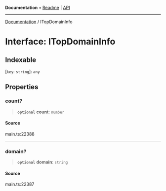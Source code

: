 **Documentation** • [Readme](../README.md) \| [API](../globals.md)

***

[Documentation](../README.md) / ITopDomainInfo

# Interface: ITopDomainInfo

## Indexable

 \[`key`: `string`\]: `any`

## Properties

### count?

> **`optional`** **count**: `number`

#### Source

main.ts:22388

***

### domain?

> **`optional`** **domain**: `string`

#### Source

main.ts:22387
